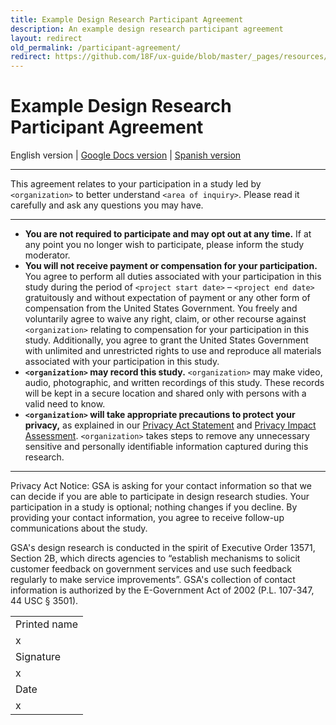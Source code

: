 ```yaml
---
title: Example Design Research Participant Agreement
description: An example design research participant agreement
layout: redirect
old_permalink: /participant-agreement/
redirect: https://github.com/18F/ux-guide/blob/master/_pages/resources/participant-agreement.md
---
```


# Example Design Research Participant Agreement

English version | [Google Docs version](https://docs.google.com/document/d/16qg58Hn92UlXLsi-2taizi7qe5mvQ3LMSkcvyHk8Bdo/edit) | [Spanish version](https://github.com/18F/ux-guide/blob/master/_pages/resources/participant-agreement-spanish.md)

---

This agreement relates to your participation in a study led by `<organization>` to better understand `<area of inquiry>`. Please read it carefully and ask any questions you may have.

---

- **You are not required to participate and may opt out at any time.** If at any point you no longer wish to participate, please inform the study moderator.
- **You will not receive payment or compensation for your participation.** You agree to perform all duties associated with your participation in this study during the period of `<project start date>` &ndash; `<project end date>` gratuitously and without expectation of payment or any other form of compensation from the United States Government. You freely and voluntarily agree to waive any right, claim, or other recourse against `<organization>` relating to compensation for your participation in this study. Additionally, you agree to grant the United States Government with unlimited and unrestricted rights to use and reproduce all materials associated with your participation in this study.
- **`<organization>` may record this study.** `<organization>` may make video, audio, photographic, and written recordings of this study. These records will be kept in a secure location and shared only with persons with a valid need to know.
- **`<organization>` will take appropriate precautions to protect your privacy,** as explained in our [Privacy Act Statement](https://www.gsa.gov/portal/content/162010) and [Privacy Impact Assessment](https://www.gsa.gov/portal/content/102237). `<organization>` takes steps to remove  any unnecessary sensitive and personally identifiable information captured during this research.

---

Privacy Act Notice: GSA is asking for your contact information so that we can decide if you are able to participate in design research studies. Your participation in a study is optional; nothing changes if you decline. By providing your contact information, you agree to receive follow-up communications about the study.

GSA's design research is conducted in the spirit of Executive Order 13571, Section 2B, which directs agencies to “establish mechanisms to solicit customer feedback on government services and use such feedback regularly to make service improvements”. GSA's collection of contact information is authorized by the E-Government Act of 2002 (P.L. 107-347, 44 USC § 3501).

|                 |
|-----------------|
| Printed name    |
| x               |
| Signature       |
| x               |
| Date            |
| x               |

